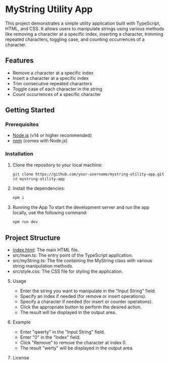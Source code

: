 # MyString Utility App

This project demonstrates a simple utility application built with TypeScript, HTML, and CSS. It allows users to manipulate strings using various methods like removing a character at a specific index, inserting a character, trimming repeated characters, toggling case, and counting occurrences of a character.

## Features

- Remove a character at a specific index
- Insert a character at a specific index
- Trim consecutive repeated characters
- Toggle case of each character in the string
- Count occurrences of a specific character

## Getting Started

### Prerequisites

- [Node.js](https://nodejs.org/en/download/) (v14 or higher recommended)
- [npm](https://www.npmjs.com/get-npm) (comes with Node.js)

### Installation

1. Clone the repository to your local machine:

   ```sh
   git clone https://github.com/your-username/mystring-utility-app.git
   cd mystring-utility-app

2. Install the dependencies:
    ```sh
    npm i

3. Running the App To start the development server and run the app locally, use the following command:
    ```sh
    npm run dev

## Project Structure
- [index.html](MyString/index.html): The main HTML file.
- src/main.ts: The entry point of the TypeScript application.
- src/myString.ts: The file containing the MyString class with various string manipulation methods.
- src/style.css: The CSS file for styling the application.

5. Usage
    - Enter the string you want to manipulate in the "Input String" field.
    - Specify an index if needed (for remove or insert operations).
    - Specify a character if needed (for insert or counter operations).
    - Click the appropriate button to perform the desired action.
    - The result will be displayed in the output area.

6. Example
    - Enter "qwerty" in the "Input String" field.
    - Enter "0" in the "Index" field.
    - Click "Remove" to remove the character at index 0.
    - The result "werty" will be displayed in the output area.

7. License
    
